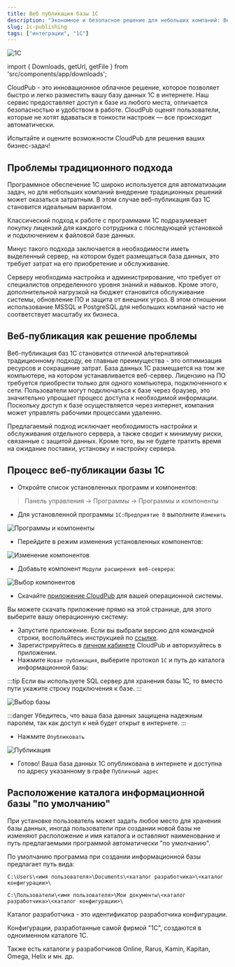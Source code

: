 ```yaml
---
title: Веб публикация базы 1С
description: "Экономное и безопасное решение для небольших компаний: Веб-публикация базы 1С Предприятие"
slug: 1c-publishing
tags: ["интеграции", "1С"]
---
```


![1С](/img/1c-server.png#center)

import { Downloads, getUrl, getFile } from 'src/components/app/downloads';

CloudPub - это инновационное облачное решение, которое позволяет быстро и легко разместить вашу базу данных 1С в интернете. Наш сервис предоставляет доступ к базе из любого места, отличается безопасностью и удобством в работе. CloudPub оценят пользователи, которые не хотят вдаваться в тонкости настроек — все происходит автоматически.

Испытайте и оцените возможности CloudPub для решения ваших бизнес-задач!

<!-- truncate -->


## Проблемы традиционного подхода

Программное обеспечение 1С широко используется для автоматизации задач, но для небольших компаний внедрение традиционных решений может оказаться затратным.
В этом случае веб-публикация баз 1С становится идеальным вариантом.


Классический подход к работе с программами 1С подразумевает покупку лицензий для каждого сотрудника с
последующей установкой и подключением к файловой базе данных.

Минус такого подхода заключается в необходимости иметь выделенный сервер, на котором будет размещаться база данных, это требует затрат на его приобретение и обслуживание.

Серверу необходима настройка и администрирование, что требует от специалистов определенного уровня знаний и навыков.
Кроме этого, дополнительной нагрузкой на бюджет становится обслуживание системы, обновление ПО и защита от внешних угроз.
В этом отношении использование MSSQL и PostgreSQL для небольших компаний часто не соответствует масштабу их бизнеса.

## Веб-публикация как решение проблемы


Веб-публикация баз 1С становится отличной альтернативой традиционному подходу, ее главные преимущества - это оптимизация ресурсов и сокращение затрат.
База данных 1С размещается на том же компьютере, на котором устанавливается веб-сервер.
Лицензию на ПО требуется приобрести только для одного компьютера, подключенного к сети.
Пользователи могут подключаться к базе через браузер, это значительно упрощает процесс доступа к необходимой информации. Поскольку доступ к базе осуществляется через интернет, компания может управлять рабочими процессами удаленно.

Предлагаемый подход исключает необходимость настройки и обслуживания отдельного сервера, а также сводит к минимуму риски, связанные с защитой данных. Кроме того, вы не будете тратить время на ожидание поставки, установку и настройку сервера.

## Процесс веб-публикации базы 1С

 * Откройте список установленных программ и компонентов:

 > Панель управления →  Программы →  Программы и компоненты

 *  Для установленной программы `1С:Предприятие 8` выполните `Изменить`

![Программы и компоненты](/img/1c-publish0.png)

 * Перейдите в режим изменения установленных компонентов:

![Изменение компонентов](/img/1c-publish1.png)

 * Добавьте компонент `Модули расширения веб-севрера`:

![Выбор компонентов](/img/1c-publish2.png)

 * Скачайте [приложение CloudPub](https://cloudpub.ru/docs) для вашей операционной системы.

Вы можете скачать приложение прямо на этой странице, для этого выберите вашу операционную систему:
<Downloads />
<br/>

 * Запустите приложение. Если вы выбрали версию для командной строки, воспольйтесь инструкцией по [ссылке](https://cloudpub.ru/docs).
 * Зарегистрируйтесь в [личном кабинете](https://cloudpub.ru/auth/sign-up/) CloudPub и авторизуйтесь в приложении.
 * Нажмите `Новая публикация`, выберите протокол `1C` и путь до каталога информационной базы:

:::tip
Если вы используете SQL сервер для хранения базы 1С, то вместо пути укажите строку подключения к базе.
:::

![Выбор базы](/img/1c-publish3.png)

:::danger
Убедитесь, что ваша база данных защищена надежным паролем, так как доступ к ней будет открыт в интернете.
:::

 * Нажмите `Опубликовать`

![Публикация](/img/1c-publish4.png)


 * Готово! Ваша база данных 1С опубликована в интернете и доступна по адресу указанному в графе `Публичный адрес`


## Расположение каталога информационной базы "по умолчанию"

При установке пользователь может задать любое место для хранения базы данных, иногда пользователи при создании новой базы не изменяют расположение и имя каталога и оставляют наименование и путь предлагаемыми программой автоматически "по умолчанию".

По умолчанию программа при создании информационной базы предлагает путь вида:

```
C:\Users\<имя пользователя>\Documents\<каталог разработчика>\<каталог конфигурации>\
```

```
С:\Пользователи\<имя пользователя>\Мои документы\<каталог разработчика>\<каталог конфигурации>\
```

Каталог разработчика - это идентификатор разработчика конфигурации.

Конфигурации, разработанные самой фирмой "1С", создаются в одноименном каталоге 1С.

Также есть каталоги у разработчиков Online, Rarus, Kamin, Kapitan, Omega, Helix и мн. др.
